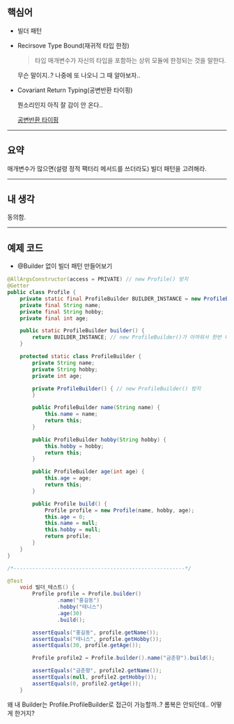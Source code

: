## 핵심어

- 빌더 패턴
- Recirsove Type Bound(재귀적 타입 한정)
    
    > 타입 매개변수가 자신의 타입을 포함하는 상위 모듈에 한정되는 것을 말한다.
    > 
    
    무슨 말이지..? 나중에 또 나오니 그 때 알아보자..
    
- Covariant Return Typing(공변반환 타이핑)

  뭔소리인지 아직 잘 감이 안 온다..
    
    [공변반환 타이핑](https://bperhaps.tistory.com/entry/공변반환-타이핑)
    

---

## 요약

매개변수가 많으면(설령 정적 팩터리 메서드를 쓰더라도) 빌더 패턴을 고려해라.

---

## 내 생각

동의함.

---

## 예제 코드

- @Builder 없이 빌더 패턴 만들어보기

```java
@AllArgsConstructor(access = PRIVATE) // new Profile() 방지
@Getter
public class Profile {
	private static final ProfileBuilder BUILDER_INSTANCE = new ProfileBuilder(); // Profile.ProfileBuilder가 불편해..
	private final String name;
	private final String hobby;
	private final int age;

	public static ProfileBuilder builder() {
		return BUILDER_INSTANCE; // new ProfileBuilder()가 아까워서 한번 해봤다.
	}

	protected static class ProfileBuilder {
		private String name;
		private String hobby;
		private int age;

		private ProfileBuilder() { // new ProfileBuilder() 방지
		}

		public ProfileBuilder name(String name) {
			this.name = name;
			return this;
		}

		public ProfileBuilder hobby(String hobby) {
			this.hobby = hobby;
			return this;
		}

		public ProfileBuilder age(int age) {
			this.age = age;
			return this;
		}

		public Profile build() {
			Profile profile = new Profile(name, hobby, age);
			this.age = 0;
			this.name = null;
			this.hobby = null;
			return profile;
		}
	}
}

/*-------------------------------------------------------*/

@Test
	void 빌더_테스트() {
		Profile profile = Profile.builder()
				.name("홍길동")
				.hobby("테니스")
				.age(30)
				.build();

		assertEquals("홍길동", profile.getName());
		assertEquals("테니스", profile.getHobby());
		assertEquals(30, profile.getAge());

		Profile profile2 = Profile.builder().name("금춘향").build();

		assertEquals("금춘향", profile2.getName());
		assertEquals(null, profile2.getHobby());
		assertEquals(0, profile2.getAge());
	}
```

왜 내 Builder는 Profile.ProfileBuilder로 접근이 가능할까..? 롬복은 안되던데.. 어떻게 한거지?
